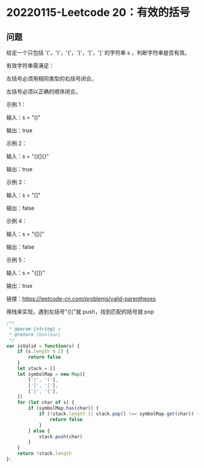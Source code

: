 # 20220115-Leetcode 20：有效的括号

## 问题

给定一个只包括 '('，')'，'{'，'}'，'['，']' 的字符串 s ，判断字符串是否有效。

有效字符串需满足：

左括号必须用相同类型的右括号闭合。

左括号必须以正确的顺序闭合。

示例 1：

输入：s = "()"

输出：true

示例 2：

输入：s = "()[]{}"

输出：true

示例 3：

输入：s = "(]"

输出：false

示例 4：

输入：s = "([)]"

输出：false

示例 5：

输入：s = "{[]}"

输出：true

链接：https://leetcode-cn.com/problems/valid-parentheses

用栈来实现，遇到左括号"([{"就 push，找到匹配的括号就 pop

```JavaScript
/**
 * @param {string} s
 * @return {boolean}
 */
var isValid = function(s) {
    if (s.length % 2) {
        return false
    }
    let stack = []
    let symbolMap = new Map([
        [')', '('],
        [']', '['],
        ['}', '{'],
    ])
    for (let char of s) {
        if (symbolMap.has(char)) {
            if (!stack.length || stack.pop() !== symbolMap.get(char)) {
                return false
            }
        } else {
            stack.push(char)
        }
    }
    return !stack.length
};
```

















